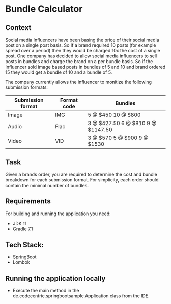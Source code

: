 # Bundle Calculator

## Context
Social media Influencers have been basing the price of their social media post on a single post basis. So If a brand required 10 posts (for example spread over a period) then they would be charged 10x the cost of a single post. One company has decided to allow social media influencers to sell posts in bundles and charge the brand on a per bundle basis. So if the Influencer sold image based posts in bundles of 5 and 10 and brand ordered 15 they would get a bundle of 10 and a bundle of 5.

The company currently allows the influencer to monitize the following submission formats:

Submission format | Format code | Bundles
----------------- | ----------- | -------
Image | IMG | 5 @ $450 10 @ $800
Audio | Flac | 3 @ $427.50 6 @ $810 9 @ $1147.50
Video | VID | 3 @ $570 5 @ $900 9 @ $1530

## Task
Given a brands order, you are required to determine the cost and bundle breakdown for each submission format. For simplicity, each order should contain the minimal number of bundles.


## Requirements
For building and running the application you need:
* JDK 11
* Gradle 7.1

## Tech Stack:
* SpringBoot
* Lombok

## Running the application locally
* Execute the main method in the de.codecentric.springbootsample.Application class from the IDE.


